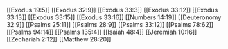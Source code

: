 [[Exodus 19:5]]
[[Exodus 32:9]]
[[Exodus 33:3]]
[[Exodus 33:12]]
[[Exodus 33:13]]
[[Exodus 33:15]]
[[Exodus 33:16]]
[[Numbers 14:19]]
[[Deuteronomy 32:9]]
[[Psalms 25:11]]
[[Psalms 28:9]]
[[Psalms 33:12]]
[[Psalms 78:62]]
[[Psalms 94:14]]
[[Psalms 135:4]]
[[Isaiah 48:4]]
[[Jeremiah 10:16]]
[[Zechariah 2:12]]
[[Matthew 28:20]]
